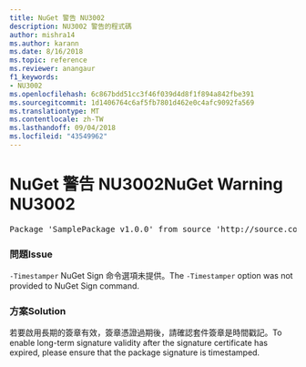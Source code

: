 ```yaml
---
title: NuGet 警告 NU3002
description: NU3002 警告的程式碼
author: mishra14
ms.author: karann
ms.date: 8/16/2018
ms.topic: reference
ms.reviewer: anangaur
f1_keywords:
- NU3002
ms.openlocfilehash: 6c867bdd51cc3f46f039d4d8f1f894a842fbe391
ms.sourcegitcommit: 1d1406764c6af5fb7801d462e0c4afc9092fa569
ms.translationtype: MT
ms.contentlocale: zh-TW
ms.lasthandoff: 09/04/2018
ms.locfileid: "43549962"
---
```

# <a name="nuget-warning-nu3002"></a><span data-ttu-id="bfc60-103">NuGet 警告 NU3002</span><span class="sxs-lookup"><span data-stu-id="bfc60-103">NuGet Warning NU3002</span></span>

<pre>Package 'SamplePackage v1.0.0' from source 'http://source.com/index.json': The '-Timestamper' option was not provided. The signed package will not be timestamped. To learn more about this option, please visit https://docs.nuget.org/docs/reference/command-line-reference.</pre>

### <a name="issue"></a><span data-ttu-id="bfc60-104">問題</span><span class="sxs-lookup"><span data-stu-id="bfc60-104">Issue</span></span>

<span data-ttu-id="bfc60-105">`-Timestamper` NuGet Sign 命令選項未提供。</span><span class="sxs-lookup"><span data-stu-id="bfc60-105">The `-Timestamper` option was not provided to NuGet Sign command.</span></span>


### <a name="solution"></a><span data-ttu-id="bfc60-106">方案</span><span class="sxs-lookup"><span data-stu-id="bfc60-106">Solution</span></span>

<span data-ttu-id="bfc60-107">若要啟用長期的簽章有效，簽章憑證過期後，請確認套件簽章是時間戳記。</span><span class="sxs-lookup"><span data-stu-id="bfc60-107">To enable long-term signature validity after the signature certificate has expired, please ensure that the package signature is timestamped.</span></span>


